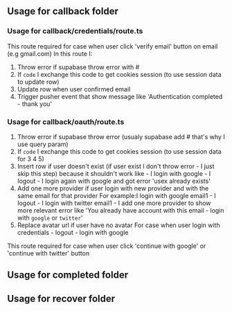 ## Usage for callback folder

### Usage for callback/credentials/route.ts

This route required for case when user click 'verify email' button on email (e.g gmail.com)
In this route I:

1. Throw error if supabase throw error with #
2. If `code` I exchange this code to get cookies session (to use session data to update row)
3. Update row when user confirmed email
4. Trigger pusher event that show message like 'Authentication completed - thank you'

### Usage for callback/oauth/route.ts

1. Throw error if supabase throw error (usualy supabase add # that's why I use query param)
2. If `code` I exchange this code to get cookies session (to use session data for 3 4 5)
3. Insert row if user doesn't exist (if user exist I don't throw error - I just skip this step)
   because it shouldn't work like - I login with google - I logout - I login again with google and got error 'usex already exists'
4. Add one more provider if user login with new provider and with the same email for that provider
   For example:I login with google email1 - I logout - I login with twitter email1 - I add one more provider
   to show more relevant error like 'You already have account with this email - login with `google` or `twitter`'
5. Replace avatar url if user have no avatar
   For case when user login with credentials - logout - login with google

This route required for case when user click 'continue with google' or 'continue with twitter' button

## Usage for completed folder

## Usage for recover folder
